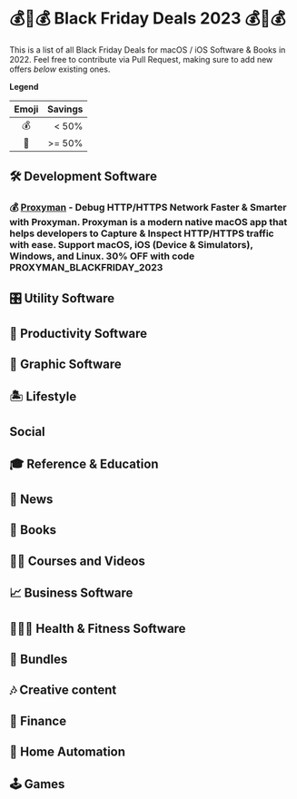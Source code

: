 # 💰💸💰 Black Friday Deals 2023 💰💸💰

This is a list of all Black Friday Deals for macOS / iOS Software & Books in 2022. Feel free to contribute via Pull Request, making sure to add new offers _below_ existing ones.

**Legend**

| Emoji | Savings |
| :---: | ------: |
|  💰   |   < 50% |
|  💸   |  >= 50% |


## 🛠 Development Software
### 💰 [Proxyman](https://proxyman.io) - Debug HTTP/HTTPS Network Faster & Smarter with Proxyman. Proxyman is a modern native macOS app that helps developers to Capture & Inspect HTTP/HTTPS traffic with ease. Support macOS, iOS (Device & Simulators), Windows, and Linux. 30% OFF with code **PROXYMAN_BLACKFRIDAY_2023**

## 🎛 Utility Software

## 📌 Productivity Software

## 🎨 Graphic Software

## 🏝️ Lifestyle

## Social

## 🎓 Reference & Education

## 📰 News

## 📖 Books

## 👩‍🎓 Courses and Videos

## 📈 Business Software

## 🏃🏻‍♀️ Health & Fitness Software

## 🎁 Bundles

## 🎶 Creative content

## 🤑 Finance

## 🏡 Home Automation

## 🕹 Games
